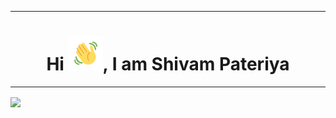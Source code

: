 <!-- ### Hi there 👋 -->
---
<h1 align="center">Hi <img src="https://github.com/shivampateriya1/shivampateriya1/blob/main/Wave.gif" height="55px" width="55px">, I am Shivam Pateriya</h1>

---

<img align="center" src="https://miro.medium.com/max/1400/1*mqv03KrlG5LK2XU1uV4LJg.gif" />
<!-- 
![Shivam GitHub stats](https://github-readme-stats.vercel.app/api?username=shivampateriya1&theme=city_lights&show_icons=true)[![GitHub Streak](https://github-readme-streak-stats.herokuapp.com/?user=shivampateriya1&theme=calm)](https://git.io/streak-stats)

---

[![Top Langs](https://github-readme-stats.vercel.app/api/top-langs/?username=anuraghazra&langs_count=8)](https://github.com/shivampateriya1/github-readme-stats) -->

<!--
**shivampateriya1/shivampateriya1** is a ✨ _special_ ✨ repository because its `README.md` (this file) appears on your GitHub profile.

Here are some ideas to get you started:

- 🔭 I’m currently working on ...
- 🌱 I’m currently learning ...
- 👯 I’m looking to collaborate on ...
- 🤔 I’m looking for help with ...
- 💬 Ask me about ...
- 📫 How to reach me: ...
- 😄 Pronouns: ...
- ⚡ Fun fact: ...
-->
